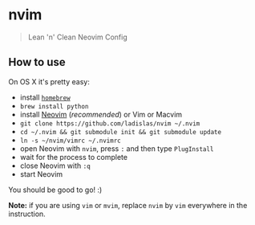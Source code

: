 nvim
====

> Lean 'n' Clean Neovim Config

## How to use

On OS X it's pretty easy:

- install [`homebrew`](http://brew.sh/)
- `brew install python`
- install [Neovim](http://neovim.org/) (*recommended*) or Vim or Macvim
- `git clone https://github.com/ladislas/nvim ~/.nvim`
- `cd ~/.nvim && git submodule init && git submodule update`
- `ln -s ~/nvim/vimrc ~/.nvimrc`
- open Neovim with `nvim`, press `:` and then type `PlugInstall`
- wait for the process to complete
- close Neovim with `:q`
- start Neovim

You should be good to go! :)

**Note:** if you are using `vim` or `mvim`, replace `nvim` by `vim` everywhere in the instruction.
